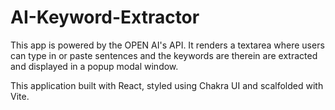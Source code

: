 # AI-Keyword-Extractor

This app is powered by the OPEN AI's API. It renders a textarea where users can type in or paste sentences and the keywords are therein are extracted and displayed in a popup modal window.

This application built with React, styled using Chakra UI and scalfolded with Vite.
